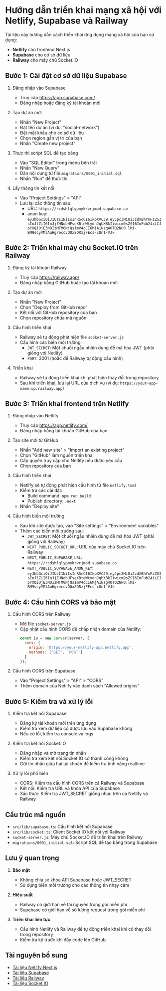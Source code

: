 # Hướng dẫn triển khai mạng xã hội với Netlify, Supabase và Railway

Tài liệu này hướng dẫn cách triển khai ứng dụng mạng xã hội của bạn sử dụng:
- **Netlify** cho frontend Next.js
- **Supabase** cho cơ sở dữ liệu
- **Railway** cho máy chủ Socket.IO

## Bước 1: Cài đặt cơ sở dữ liệu Supabase

1. Đăng nhập vào Supabase
   - Truy cập https://app.supabase.com/
   - Đăng nhập hoặc đăng ký tài khoản mới

2. Tạo dự án mới
   - Nhấn "New Project"
   - Đặt tên dự án (ví dụ: "social-network")
   - Đặt mật khẩu cho cơ sở dữ liệu
   - Chọn region gần vị trí của bạn
   - Nhấn "Create new project"

3. Thực thi script SQL để tạo bảng
   - Vào "SQL Editor" trong menu bên trái
   - Nhấn "New Query"
   - Dán nội dung từ file `migrations/0001_initial.sql`
   - Nhấn "Run" để thực thi

4. Lấy thông tin kết nối
   - Vào "Project Settings" > "API"
   - Lưu lại các thông tin sau:
     - URL: `https://rcdshlqlypmykrvrjmpd.supabase.co`
     - anon key: `eyJhbGciOiJIUzI1NiIsInR5cCI6IkpXVCJ9.eyJpc3MiOiJzdXBhYmFzZSIsInJlZiI6InJjZHNobHFseXBteWtydnJqbXBkIiwicm9sZSI6ImFub24iLCJpYXQiOjE3NDIzMTM0NjQsImV4cCI6MjA1Nzg4OTQ2NH0.lMi-BM9scyVMlAuHgreccvO0x8QRzjFEcs-c8n1-VJk`

## Bước 2: Triển khai máy chủ Socket.IO trên Railway

1. Đăng ký tài khoản Railway
   - Truy cập https://railway.app/
   - Đăng nhập bằng GitHub hoặc tạo tài khoản mới

2. Tạo dự án mới
   - Nhấn "New Project"
   - Chọn "Deploy from GitHub repo"
   - Kết nối với GitHub repository của bạn
   - Chọn repository chứa mã nguồn

3. Cấu hình triển khai
   - Railway sẽ tự động phát hiện file `socket-server.js`
   - Cấu hình các biến môi trường:
     - `JWT_SECRET`: Một chuỗi ngẫu nhiên dùng để mã hóa JWT (phải giống với Netlify)
     - `PORT`: 3001 (hoặc để Railway tự động cấu hình)

4. Triển khai
   - Railway sẽ tự động triển khai khi phát hiện thay đổi trong repository
   - Sau khi triển khai, lưu lại URL của dịch vụ (ví dụ: `https://your-app-name.up.railway.app`)

## Bước 3: Triển khai frontend trên Netlify

1. Đăng nhập vào Netlify
   - Truy cập https://app.netlify.com/
   - Đăng nhập bằng tài khoản GitHub của bạn

2. Tạo site mới từ GitHub
   - Nhấn "Add new site" > "Import an existing project"
   - Chọn "GitHub" làm nguồn triển khai
   - Cấp quyền truy cập cho Netlify nếu được yêu cầu
   - Chọn repository của bạn

3. Cấu hình triển khai
   - Netlify sẽ tự động phát hiện cấu hình từ file `netlify.toml`
   - Kiểm tra các cài đặt:
     - Build command: `npm run build`
     - Publish directory: `.next`
   - Nhấn "Deploy site"

4. Cấu hình biến môi trường
   - Sau khi site được tạo, vào "Site settings" > "Environment variables"
   - Thêm các biến môi trường sau:
     - `JWT_SECRET`: Một chuỗi ngẫu nhiên dùng để mã hóa JWT (phải giống với Railway)
     - `NEXT_PUBLIC_SOCKET_URL`: URL của máy chủ Socket.IO trên Railway
     - `NEXT_PUBLIC_SUPABASE_URL`: `https://rcdshlqlypmykrvrjmpd.supabase.co`
     - `NEXT_PUBLIC_SUPABASE_ANON_KEY`: `eyJhbGciOiJIUzI1NiIsInR5cCI6IkpXVCJ9.eyJpc3MiOiJzdXBhYmFzZSIsInJlZiI6InJjZHNobHFseXBteWtydnJqbXBkIiwicm9sZSI6ImFub24iLCJpYXQiOjE3NDIzMTM0NjQsImV4cCI6MjA1Nzg4OTQ2NH0.lMi-BM9scyVMlAuHgreccvO0x8QRzjFEcs-c8n1-VJk`

## Bước 4: Cấu hình CORS và bảo mật

1. Cấu hình CORS trên Railway
   - Mở file `socket-server.js`
   - Cập nhật cấu hình CORS để chấp nhận domain của Netlify:
     ```javascript
     const io = new Server(server, {
       cors: {
         origin: 'https://your-netlify-app.netlify.app',
         methods: ['GET', 'POST']
       }
     });
     ```

2. Cấu hình CORS trên Supabase
   - Vào "Project Settings" > "API" > "CORS"
   - Thêm domain của Netlify vào danh sách "Allowed origins"

## Bước 5: Kiểm tra và xử lý lỗi

1. Kiểm tra kết nối Supabase
   - Đăng ký tài khoản mới trên ứng dụng
   - Kiểm tra xem dữ liệu có được lưu vào Supabase không
   - Nếu có lỗi, kiểm tra console và logs

2. Kiểm tra kết nối Socket.IO
   - Đăng nhập và mở trang tin nhắn
   - Kiểm tra xem kết nối Socket.IO có thành công không
   - Gửi tin nhắn giữa hai tài khoản để kiểm tra tính năng realtime

3. Xử lý lỗi phổ biến
   - CORS: Kiểm tra cấu hình CORS trên cả Railway và Supabase
   - Kết nối: Kiểm tra URL và khóa API của Supabase
   - Xác thực: Kiểm tra JWT_SECRET giống nhau trên cả Netlify và Railway

## Cấu trúc mã nguồn

- `src/lib/supabase.ts`: Cấu hình kết nối Supabase
- `src/lib/socket.ts`: Client Socket.IO kết nối với Railway
- `socket-server.js`: Máy chủ Socket.IO để triển khai trên Railway
- `migrations/0001_initial.sql`: Script SQL để tạo bảng trong Supabase

## Lưu ý quan trọng

1. **Bảo mật**
   - Không chia sẻ khóa API Supabase hoặc JWT_SECRET
   - Sử dụng biến môi trường cho các thông tin nhạy cảm

2. **Hiệu suất**
   - Railway có giới hạn về tài nguyên trong gói miễn phí
   - Supabase có giới hạn về số lượng request trong gói miễn phí

3. **Triển khai liên tục**
   - Cấu hình Netlify và Railway để tự động triển khai khi có thay đổi trong repository
   - Kiểm tra kỹ trước khi đẩy code lên GitHub

## Tài nguyên bổ sung

- [Tài liệu Netlify Next.js](https://docs.netlify.com/integrations/frameworks/next-js/)
- [Tài liệu Supabase](https://supabase.com/docs)
- [Tài liệu Railway](https://docs.railway.app/)
- [Tài liệu Socket.IO](https://socket.io/docs/)
